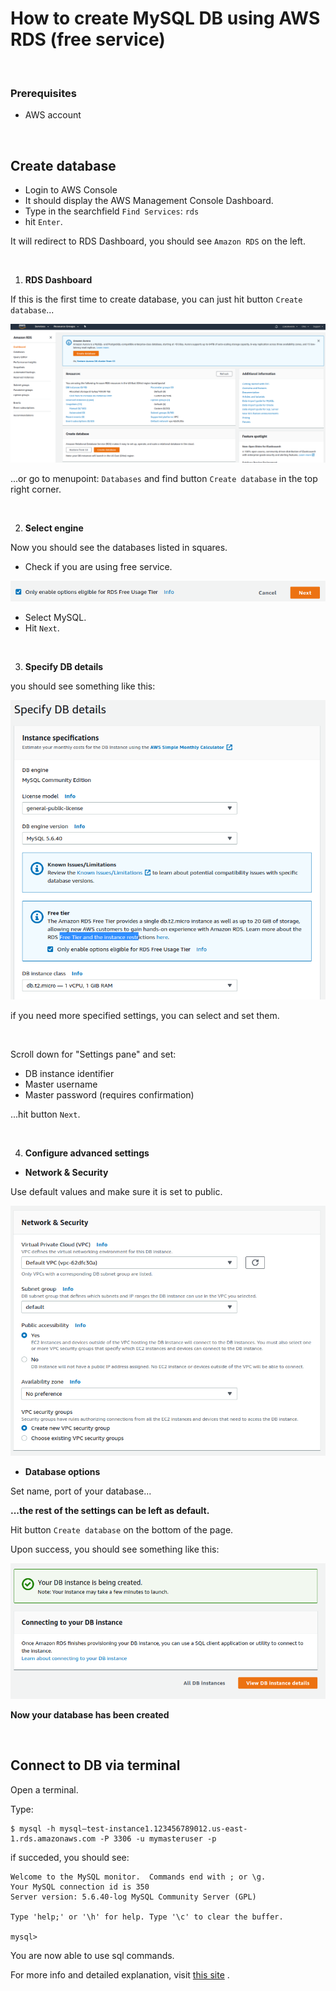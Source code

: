 # How to create MySQL DB using AWS RDS (free service)

<br>

### Prerequisites
  - AWS account

<br>

## Create database

   - Login to AWS Console
   - It should display the AWS Management Console Dashboard.
   - Type in the searchfield `Find Services`: ``` rds ```
   - hit `Enter`.

It will redirect to RDS Dashboard, you should see `Amazon RDS` on the left.

<br>

1. **RDS Dashboard**

If this is the first time to create database, you can just hit button `Create database`...

<img src="assets/aws-rds-create.png">


...or go to menupoint: `Databases` and find button `Create database` in the top right corner.

<br>

2. **Select engine**

Now you should see the databases listed in squares.

   - Check if you are using free service.
   <img src="assets/aws-rds-free-use.png">

   - Select MySQL.
   - Hit `Next`.

<br>

3. **Specify DB details**

you should see something like this:

<img src="assets/aws-specify.db-details.png">

if you need more specified settings, you can select and set them.

<br>

Scroll down for "Settings pane" and set: 

 - DB instance identifier
 - Master username
 - Master password (requires confirmation)

...hit button `Next`.

<br>

4. **Configure advanced settings**

* **Network & Security**

Use default values and make sure it is set to public.

<img src="assets/aws-conf-advance-set.png">

<br>

* **Database options**

Set name, port of your database...

**...the rest of the settings can be left as default.**

Hit button `Create database` on the bottom of the page.

Upon success, you should see something like this:

<img src="assets/aws-rds-db-success.png">

<br>

**Now your database has been created**

<br>


## Connect to DB via terminal

Open a terminal.

Type:

```
$ mysql -h mysql–test-instance1.123456789012.us-east-1.rds.amazonaws.com -P 3306 -u mymasteruser -p
```

if succeded, you should see:

```
Welcome to the MySQL monitor.  Commands end with ; or \g.
Your MySQL connection id is 350
Server version: 5.6.40-log MySQL Community Server (GPL)

Type 'help;' or '\h' for help. Type '\c' to clear the buffer.

mysql>
```

You are now able to use sql commands.

For more info and detailed explanation, visit [this site](https://docs.aws.amazon.com/AmazonRDS/latest/UserGuide/USER_ConnectToInstance.html) .

